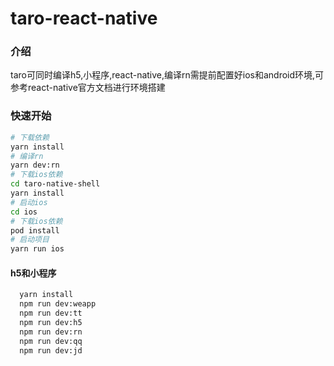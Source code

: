 # taro-react-native
### 介绍
taro可同时编译h5,小程序,react-native,编译rn需提前配置好ios和android环境,可参考react-native官方文档进行环境搭建
### 快速开始
```bash
# 下载依赖
yarn install
# 编译rn
yarn dev:rn
# 下载ios依赖
cd taro-native-shell
yarn install
# 启动ios
cd ios
# 下载ios依赖
pod install
# 启动项目
yarn run ios
```
#### h5和小程序
```bash
  yarn install
  npm run dev:weapp 
  npm run dev:tt
  npm run dev:h5
  npm run dev:rn
  npm run dev:qq
  npm run dev:jd
  ```

